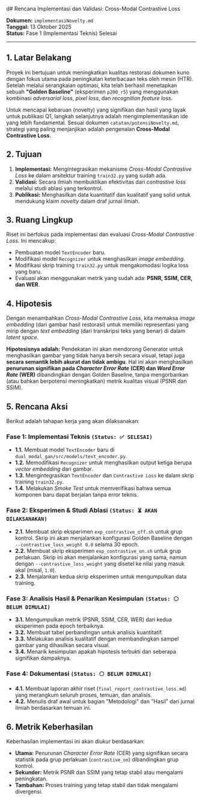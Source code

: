 



















d# Rencana Implementasi dan Validasi: Cross-Modal Contrastive Loss

**Dokumen:** `implementasiNovelty.md`  
**Tanggal:** 13 Oktober 2025  
**Status:** Fase 1 (Implementasi Teknis) Selesai

---

## 1. Latar Belakang

Proyek ini bertujuan untuk meningkatkan kualitas restorasi dokumen kuno dengan fokus utama pada peningkatan keterbacaan teks oleh mesin (HTR). Setelah melalui serangkaian optimasi, kita telah berhasil menetapkan sebuah **"Golden Baseline"** (eksperimen `p200_r5`) yang menggunakan kombinasi *adversarial loss*, *pixel loss*, dan *recognition feature loss*.

Untuk mencapai kebaruan (novelty) yang signifikan dan hasil yang layak untuk publikasi Q1, langkah selanjutnya adalah mengimplementasikan ide yang lebih fundamental. Sesuai dokumen `catatan/potensiNovelty.md`, strategi yang paling menjanjikan adalah pengenalan **Cross-Modal Contrastive Loss**.

## 2. Tujuan

1.  **Implementasi:** Mengintegrasikan mekanisme *Cross-Modal Contrastive Loss* ke dalam arsitektur training `train32.py` yang sudah ada.
2.  **Validasi:** Secara ilmiah membuktikan efektivitas dari *contrastive loss* melalui studi ablasi yang terkontrol.
3.  **Publikasi:** Menghasilkan data kuantitatif dan kualitatif yang solid untuk mendukung klaim *novelty* dalam draf jurnal ilmiah.

## 3. Ruang Lingkup

Riset ini berfokus pada implementasi dan evaluasi *Cross-Modal Contrastive Loss*. Ini mencakup:
- Pembuatan model `TextEncoder` baru.
- Modifikasi model `Recognizer` untuk menghasilkan *image embedding*.
- Modifikasi skrip training `train32.py` untuk mengakomodasi logika loss yang baru.
- Evaluasi akan menggunakan metrik yang sudah ada: **PSNR, SSIM, CER, dan WER**.

## 4. Hipotesis

Dengan menambahkan *Cross-Modal Contrastive Loss*, kita memaksa *image embedding* (dari gambar hasil restorasi) untuk memiliki representasi yang mirip dengan *text embedding* (dari transkripsi teks yang benar) di dalam *latent space*. 

**Hipotesisnya adalah:** Pendekatan ini akan mendorong Generator untuk menghasilkan gambar yang tidak hanya bersih secara visual, tetapi juga **secara semantik lebih akurat dan tidak ambigu**. Hal ini akan menghasilkan **penurunan signifikan pada *Character Error Rate* (CER) dan *Word Error Rate* (WER)** dibandingkan dengan Golden Baseline, tanpa mengorbankan (atau bahkan berpotensi meningkatkan) metrik kualitas visual (PSNR dan SSIM).

## 5. Rencana Aksi

Berikut adalah tahapan kerja yang akan dilaksanakan:

### **Fase 1: Implementasi Teknis** `(Status: ✅ SELESAI)`
- **1.1.** Membuat model `TextEncoder` baru di `dual_modal_gan/src/models/text_encoder.py`.
- **1.2.** Memodifikasi `Recognizer` untuk menghasilkan output ketiga berupa *vector embedding* dari gambar.
- **1.3.** Mengintegrasikan `TextEncoder` dan `Contrastive Loss` ke dalam skrip training `train32.py`.
- **1.4.** Melakukan *Smoke Test* untuk memverifikasi bahwa semua komponen baru dapat berjalan tanpa error teknis.

### **Fase 2: Eksperimen & Studi Ablasi** `(Status: ⏳ AKAN DILAKSANAKAN)`
- **2.1.** Membuat skrip eksperimen `exp_contrastive_off.sh` untuk grup kontrol. Skrip ini akan menjalankan konfigurasi Golden Baseline dengan `--contrastive_loss_weight 0.0` selama 30 epoch.
- **2.2.** Membuat skrip eksperimen `exp_contrastive_on.sh` untuk grup perlakuan. Skrip ini akan menjalankan konfigurasi yang sama, namun dengan `--contrastive_loss_weight` yang disetel ke nilai yang masuk akal (misal, `1.0`).
- **2.3.** Menjalankan kedua skrip eksperimen untuk mengumpulkan data training.

### **Fase 3: Analisis Hasil & Penarikan Kesimpulan** `(Status: ⚪ BELUM DIMULAI)`
- **3.1.** Mengumpulkan metrik (PSNR, SSIM, CER, WER) dari kedua eksperimen pada epoch terbaiknya.
- **3.2.** Membuat tabel perbandingan untuk analisis kuantitatif.
- **3.3.** Melakukan analisis kualitatif dengan membandingkan sampel gambar yang dihasilkan secara visual.
- **3.4.** Menarik kesimpulan apakah hipotesis terbukti dan seberapa signifikan dampaknya.

### **Fase 4: Dokumentasi** `(Status: ⚪ BELUM DIMULAI)`
- **4.1.** Membuat laporan akhir riset (`final_report_contrastive_loss.md`) yang merangkum seluruh proses, temuan, dan analisis.
- **4.2.** Menulis draf awal untuk bagian "Metodologi" dan "Hasil" dari jurnal ilmiah berdasarkan temuan ini.

## 6. Metrik Keberhasilan

Keberhasilan implementasi ini akan diukur berdasarkan:
- **Utama:** Penurunan *Character Error Rate* (CER) yang signifikan secara statistik pada grup perlakuan (`contrastive_on`) dibandingkan grup kontrol.
- **Sekunder:** Metrik PSNR dan SSIM yang tetap stabil atau mengalami peningkatan.
- **Tambahan:** Proses training yang tetap stabil dan tidak mengalami divergensi.
